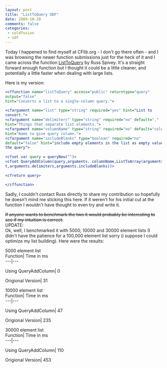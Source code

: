 ```yaml
---
layout: post
title: "ListToQuery UDF"
date: 2009-10-28
comments: false
categories:
 - coldfusion
 - udf
---
```

Today I happened to find myself at CFlib.org - I don't go there often - and I
was browsing the newer function submissions just for the heck of it and I came
across the function [ListToQuery](http://cflib.org/udf/listToQuery) by Russ
Spivey. It's a straight forward enough function but I thought it could be a
little cleaner, and potentially a little faster when dealing with large lists.  
  
Here is my version:  
```cfm  
<cffunction name="listToQuery" access="public" returntype="query"
output="false"  
hint="Converts a list to a single-column query.">  
  
<cfargument name="list" type="string" required="yes" hint="List to
convert.">  
<cfargument name="delimiters" type="string" required="no" default=","
hint="Things that separate list elements.">  
<cfargument name="columnName" type="string" required="no" default="column"
hint="Name to give query column.">  
<cfargument name="includeBlanks" type="boolean" required="no"
default="false" hint="include empty elements in the list as empty values in
the query">  
  
<cfset var query = queryNew("")>  
<cfset QueryAddColumn(query,arguments. columnName,ListToArray(arguments.lis
t,arguments.delimiters,arguments.includeBlanks))>  
  
<cfreturn query>  
  
</cffunction>  
```  
  
Sadly, I couldn't contact Russ directly to share my contribution so hopefully
he doesn't mind me sticking this here. If it weren't for his initial cut at
the function I wouldn't have thought to even try and write it.  
  
<del>If anyone wants to benchmark the two it would probably be interesting to
see if my intuition is correct.</del>  
UPDATE:  
Ok, well, I benchmarked it with 5000, 10000 and 30000 element lists (I didn't
have the patience for a 100,000 element list sorry (i suppose I could optimize
my list building). Here were the results:  
  
  
5000 element list  
Function| Time in ms  
---|---  
  
Using QueryAddColumn| 0  
  
Origional Version| 31  
  
  
  
10000 element list  
Function| Time in ms  
---|---  
  
Using QueryAddColumn| 47  
  
Origional Version| 235  
  
  
  
30000 element list  
Function| Time in ms  
---|---  
  
Using QueryAddColumn| 110  
  
Origional Version| 453  
  

